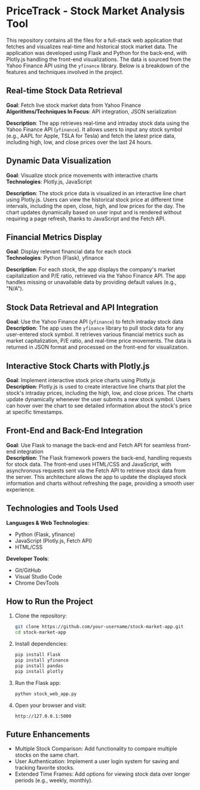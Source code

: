 # PriceTrack - Stock Market Analysis Tool

This repository contains all the files for a full-stack web application that fetches and visualizes real-time and historical stock market data. The application was developed using Flask and Python for the back-end, with Plotly.js handling the front-end visualizations. The data is sourced from the Yahoo Finance API using the `yfinance` library. Below is a breakdown of the features and techniques involved in the project.

## Real-time Stock Data Retrieval
**Goal**: Fetch live stock market data from Yahoo Finance  
**Algorithms/Techniques In Focus**: API integration, JSON serialization

**Description**: The app retrieves real-time and intraday stock data using the Yahoo Finance API (`yfinance`). It allows users to input any stock symbol (e.g., AAPL for Apple, TSLA for Tesla) and fetch the latest price data, including high, low, and close prices over the last 24 hours.

## Dynamic Data Visualization
**Goal**: Visualize stock price movements with interactive charts  
**Technologies**: Plotly.js, JavaScript

**Description**: The stock price data is visualized in an interactive line chart using Plotly.js. Users can view the historical stock price at different time intervals, including the open, close, high, and low prices for the day. The chart updates dynamically based on user input and is rendered without requiring a page refresh, thanks to JavaScript and the Fetch API.

## Financial Metrics Display
**Goal**: Display relevant financial data for each stock  
**Technologies**: Python (Flask), yfinance

**Description**: For each stock, the app displays the company's market capitalization and P/E ratio, retrieved via the Yahoo Finance API. The app handles missing or unavailable data by providing default values (e.g., "N/A").

## Stock Data Retrieval and API Integration
**Goal**: Use the Yahoo Finance API (`yfinance`) to fetch intraday stock data  
**Description**: The app uses the `yfinance` library to pull stock data for any user-entered stock symbol. It retrieves various financial metrics such as market capitalization, P/E ratio, and real-time price movements. The data is returned in JSON format and processed on the front-end for visualization.

## Interactive Stock Charts with Plotly.js
**Goal**: Implement interactive stock price charts using Plotly.js  
**Description**: Plotly.js is used to create interactive line charts that plot the stock's intraday prices, including the high, low, and close prices. The charts update dynamically whenever the user submits a new stock symbol. Users can hover over the chart to see detailed information about the stock's price at specific timestamps.

## Front-End and Back-End Integration
**Goal**: Use Flask to manage the back-end and Fetch API for seamless front-end integration  
**Description**: The Flask framework powers the back-end, handling requests for stock data. The front-end uses HTML/CSS and JavaScript, with asynchronous requests sent via the Fetch API to retrieve stock data from the server. This architecture allows the app to update the displayed stock information and charts without refreshing the page, providing a smooth user experience.

## Technologies and Tools Used

**Languages & Web Technologies**:  
- Python (Flask, yfinance)  
- JavaScript (Plotly.js, Fetch API)  
- HTML/CSS
  
**Developer Tools**:  
- Git/GitHub  
- Visual Studio Code  
- Chrome DevTools
  
## How to Run the Project

1. Clone the repository:
   ```bash
   git clone https://github.com/your-username/stock-market-app.git
   cd stock-market-app
2. Install dependencies:
   ```bash
   pip install Flask
   pip install yfinance
   pip install pandas
   pip install plotly
3. Run the Flask app:
   ```bash
   python stock_web_app.py
4. Open your browser and visit:
   ```arduino
   http://127.0.0.1:5000

## Future Enhancements
- Multiple Stock Comparison: Add functionality to compare multiple stocks on the same chart.
- User Authentication: Implement a user login system for saving and tracking favorite stocks.
- Extended Time Frames: Add options for viewing stock data over longer periods (e.g., weekly, monthly).
